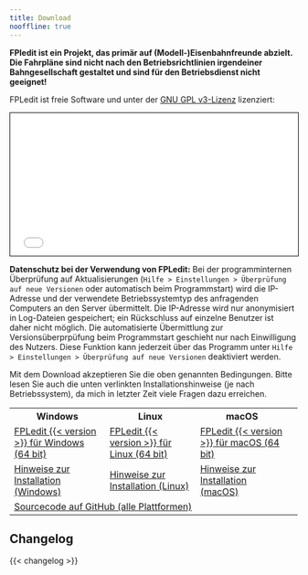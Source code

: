 ```yaml
---
title: Download
nooffline: true
---
```


**FPledit ist ein Projekt, das primär auf (Modell-)Eisenbahnfreunde abzielt. Die Fahrpläne sind nicht nach den Betriebsrichtlinien irgendeiner Bahngesellschaft gestaltet und sind für den Betriebsdienst nicht geeignet!**

FPLedit ist freie Software und unter der [GNU GPL v3-Lizenz](/files/gplv3.html) lizenziert:

<iframe src="/files/gplv3.html" style="width:100%; border:1px solid black; height:250px;"></iframe>

**Datenschutz bei der Verwendung von FPLedit:** Bei der programminternen Überprüfung auf Aktualisierungen (`Hilfe > Einstellungen > Überprüfung auf neue Versionen` oder automatisch beim Programmstart) wird die IP-Adresse und der verwendete Betriebssystemtyp des anfragenden Computers an den Server übermittelt. Die IP-Adresse wird nur anonymisiert in Log-Dateien gespeichert; ein Rückschluss auf einzelne Benutzer ist daher nicht möglich. Die automatisierte Übermittlung zur Versionsüberprpüfung beim Programmstart geschieht nur nach Einwilligung des Nutzers. Diese Funktion kann jederzeit über das Programm unter `Hilfe > Einstellungen > Überprüfung auf neue Versionen` deaktiviert werden.

Mit dem Download akzeptieren Sie die oben genannten Bedingungen. <span class="install-notes">Bitte lesen Sie auch die unten verlinkten Installationshinweise (je nach Betriebssystem), da mich in letzter Zeit viele Fragen dazu erreichen.</span>

<table class="download-table">
    <tr>
        <th>Windows</th>
        <th>Linux</th>
        <th>macOS</th>
    </tr>
    <tr>
        <td>
            <a href="/files/fpledit-{{< version >}}-win-x64.zip" class="downloadbtn"><i class="icon icon-download"></i> FPLedit {{< version >}} für Windows (64 bit)</a><br>
            <!--<a href="/files/fpledit-{{< version >}}-win-x86.zip" class="downloadbtn"><i class="icon icon-download"></i> FPLedit {{< version >}} für Windows (32 bit)</a><br>-->
        </td>
        <td>
            <a href="/files/fpledit-{{< version >}}-linux-x64.zip" class="downloadbtn"><i class="icon icon-download"></i> FPLedit {{< version >}} für Linux (64 bit)</a>
        </td>
        <td>
            <a href="/files/fpledit-{{< version >}}-osx-x64.zip" class="downloadbtn"><i class="icon icon-download"></i> FPLedit {{< version >}} für macOS (64 bit)</a>
        </td>
    </tr>
    <tr>
        <td><a class="install-notes" href="install-windows/">Hinweise zur Installation (Windows)</a></td>
        <td><a class="install-notes" href="install-linux/">Hinweise zur Installation (Linux)</a></td>
        <td><a class="install-notes" href="install-macos/">Hinweise zur Installation (macOS)</a></td>
    </tr>
    <tr>
        <td colspan="3">
            <a href="https://github.com/FPLedit/FPLedit/releases">Sourcecode auf GitHub (alle Plattformen)</a>
        <td>
    </tr>
</table>

## Changelog

{{< changelog >}}

